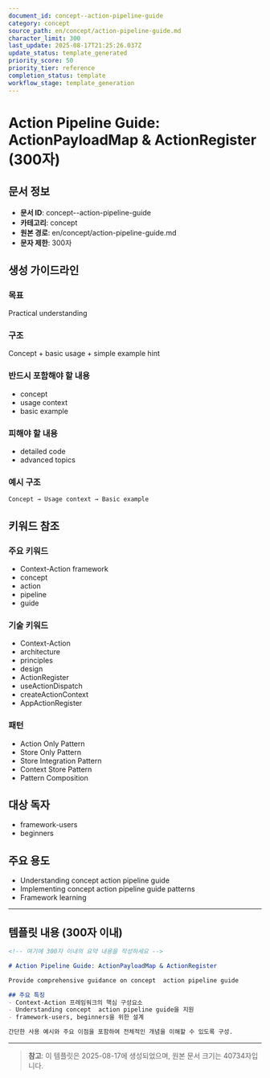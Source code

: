 ```yaml
---
document_id: concept--action-pipeline-guide
category: concept
source_path: en/concept/action-pipeline-guide.md
character_limit: 300
last_update: 2025-08-17T21:25:26.037Z
update_status: template_generated
priority_score: 50
priority_tier: reference
completion_status: template
workflow_stage: template_generation
---
```


# Action Pipeline Guide: ActionPayloadMap & ActionRegister (300자)

## 문서 정보
- **문서 ID**: concept--action-pipeline-guide
- **카테고리**: concept
- **원본 경로**: en/concept/action-pipeline-guide.md
- **문자 제한**: 300자

## 생성 가이드라인

### 목표
Practical understanding

### 구조
Concept + basic usage + simple example hint

### 반드시 포함해야 할 내용
- concept
- usage context
- basic example

### 피해야 할 내용  
- detailed code
- advanced topics

### 예시 구조
```
Concept → Usage context → Basic example
```

## 키워드 참조

### 주요 키워드
- Context-Action framework
- concept
- action
- pipeline
- guide

### 기술 키워드
- Context-Action
- architecture
- principles
- design
- ActionRegister
- useActionDispatch
- createActionContext
- AppActionRegister

### 패턴
- Action Only Pattern
- Store Only Pattern
- Store Integration Pattern
- Context Store Pattern
- Pattern Composition

## 대상 독자
- framework-users
- beginners

## 주요 용도
- Understanding concept  action pipeline guide
- Implementing concept  action pipeline guide patterns
- Framework learning

---

## 템플릿 내용 (300자 이내)

```markdown
<!-- 여기에 300자 이내의 요약 내용을 작성하세요 -->

# Action Pipeline Guide: ActionPayloadMap & ActionRegister

Provide comprehensive guidance on concept  action pipeline guide

## 주요 특징
- Context-Action 프레임워크의 핵심 구성요소
- Understanding concept  action pipeline guide을 지원
- framework-users, beginners을 위한 설계

간단한 사용 예시와 주요 이점을 포함하여 전체적인 개념을 이해할 수 있도록 구성.
```

---

> **참고**: 이 템플릿은 2025-08-17에 생성되었으며, 
> 원본 문서 크기는 40734자입니다.
